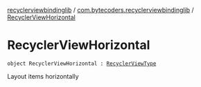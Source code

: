 [recyclerviewbindinglib](../index.md) / [com.bytecoders.recyclerviewbindinglib](index.md) / [RecyclerViewHorizontal](./-recycler-view-horizontal.md)

# RecyclerViewHorizontal

`object RecyclerViewHorizontal : `[`RecyclerViewType`](-recycler-view-type.md)

Layout items horizontally

